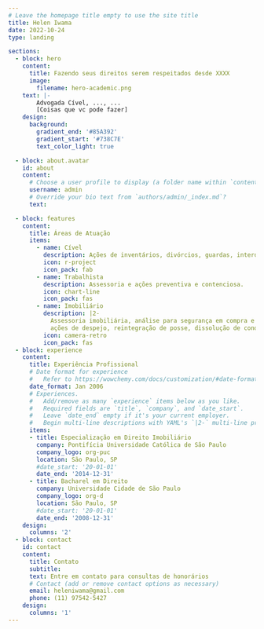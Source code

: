 ```yaml
---
# Leave the homepage title empty to use the site title
title: Helen Iwama
date: 2022-10-24
type: landing

sections:
  - block: hero
    content:
      title: Fazendo seus direitos serem respeitados desde XXXX
      image:
        filename: hero-academic.png
    text: |-
        Advogada Cível, ..., ...
        [Coisas que vc pode fazer]
    design:
      background:
        gradient_end: '#85A392'
        gradient_start: '#738C7E'
        text_color_light: true

  - block: about.avatar
    id: about
    content:
      # Choose a user profile to display (a folder name within `content/authors/`)
      username: admin
      # Override your bio text from `authors/admin/_index.md`?
      text:

  - block: features
    content:
      title: Áreas de Atuação
      items:
        - name: Cível
          description: Ações de inventários, divórcios, guardas, interdições.
          icon: r-project
          icon_pack: fab
        - name: Trabalhista
          description: Assessoria e ações preventiva e contenciosa.
          icon: chart-line
          icon_pack: fas
        - name: Imobiliário
          description: |2-
            Assessoria imobiliária, análise para segurança em compra e aluguel de imóveis,
            ações de despejo, reintegração de posse, dissolução de condomínio.
          icon: camera-retro
          icon_pack: fas
  - block: experience
    content:
      title: Experiência Profissional
      # Date format for experience
      #   Refer to https://wowchemy.com/docs/customization/#date-format
      date_format: Jan 2006
      # Experiences.
      #   Add/remove as many `experience` items below as you like.
      #   Required fields are `title`, `company`, and `date_start`.
      #   Leave `date_end` empty if it's your current employer.
      #   Begin multi-line descriptions with YAML's `|2-` multi-line prefix.
      items:
      - title: Especialização em Direito Imobiliário
        company: Pontifícia Universidade Católica de São Paulo
        company_logo: org-puc
        location: São Paulo, SP
        #date_start: '20-01-01'
        date_end: '2014-12-31'
      - title: Bacharel em Direito
        company: Universidade Cidade de São Paulo
        company_logo: org-d
        location: São Paulo, SP
        #date_start: '20-01-01'
        date_end: '2008-12-31'
    design:
      columns: '2'
  - block: contact
    id: contact
    content:
      title: Contato
      subtitle:
      text: Entre em contato para consultas de honorários
      # Contact (add or remove contact options as necessary)
      email: heleniwama@gmail.com
      phone: (11) 97542-5427
    design:
      columns: '1'
---
```

